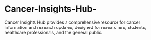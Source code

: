 # Cancer-Insights-Hub-
Cancer Insights Hub provides a comprehensive resource for cancer information and research updates, designed for researchers, students, healthcare professionals, and the general public.
